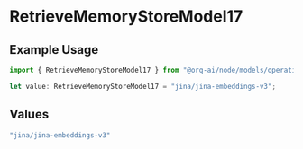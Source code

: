 # RetrieveMemoryStoreModel17

## Example Usage

```typescript
import { RetrieveMemoryStoreModel17 } from "@orq-ai/node/models/operations";

let value: RetrieveMemoryStoreModel17 = "jina/jina-embeddings-v3";
```

## Values

```typescript
"jina/jina-embeddings-v3"
```